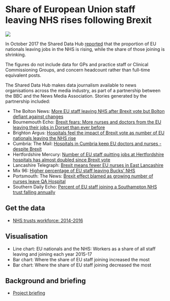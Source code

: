 # Share of European Union staff leaving NHS rises following Brexit

![](https://ichef.bbci.co.uk/news/624/cpsprodpb/16AA8/production/_98304829_chart_euleaversfromnhsinengland_biggestrises-1.png)

In October 2017 the Shared Data Hub [reported](http://www.bbc.co.uk/news/uk-england-41556997) that the proportion of EU nationals leaving jobs in the NHS is rising, while the share of those joining is shrinking.

The figures do not include data for GPs and practice staff or Clinical Commissioning Groups, and concern headcount rather than full-time equivalent posts.

The Shared Data Hub makes data journalism available to news organisations across the media industry, as part of a partnership between the BBC and the News Media Association. Stories generated by the partnership included:

* The Bolton News: [More EU staff leaving NHS after Brexit vote but Bolton defiant against changes](http://www.theboltonnews.co.uk/news/15598393.Bolton_fails_to_feel_the_strain_of_EU_NHS_staff_leaving/)
* Bournemouth Echo: [Brexit fears: More nurses and doctors from the EU leaving their jobs in Dorset than ever before](http://www.bournemouthecho.co.uk/newS/15598052.Brexit_fears__More_nurses_and_doctors_from_the_EU_leaving_their_jobs_in_Dorset_than_ever_before/)
* Brighton Argus: [Hospitals feel the impact of Brexit vote as number of EU nationals leaving the NHS rise](http://www.theargus.co.uk/news/15597614.Hospitals_feel_the_impact_of_Brexit_vote_as_number_of_EU_nationals_leaving_the_NHS_rise/)
* Cumbria: The Mail: [Hospitals in Cumbria keep EU doctors and nurses - despite Brexit](http://www.nwemail.co.uk/news/Hospitals-in-Cumbria-keep-EU-doctors-and-nurses-despite-Brexit-d966f14e-4b5d-4079-9f7f-a4772cf0ebf0-ds)
* Hertfordshire Mercury: [Number of EU staff quitting jobs at Hertfordshire hospitals has almost doubled since Brexit vote](http://www.hertfordshiremercury.co.uk/number-of-eu-staff-quitting-jobs-at-hertfordshire-hospitals-has-almost-doubled-since-brexit-vote/story-30530133-detail/story.html)
* Lancashire Telegraph: [Brexit means fewer EU nurses in East Lancashire](http://www.lancashiretelegraph.co.uk/NEWS/15597527.Brexit_means_fewer_EU_nurses_in_East_Lancashire/)
* Mix 96: [Higher percentage of EU staff leaving Bucks' NHS](https://www.mix96.co.uk/news/local/2401683/higher-percentage-of-eu-staff-leaving-bucks-nhs/)
* Portsmouth: The News: [Brexit effect blamed as growing number of nurses leave QA Hospital](http://www.portsmouth.co.uk/news/health/brexit-effect-blamed-as-growing-number-of-nurses-leave-qa-hospital-1-8197977)
* Southern Daily Echo: [Percent of EU staff joining a Southampton NHS trust falling annually](http://www.dailyecho.co.uk/news/15597559.More_EU_staff_quit_Hampshire_NHS_trust/)

## Get the data

* [NHS trusts workforce: 2014-2016](https://docs.google.com/spreadsheets/d/15RrvR1qIZ_pNwD0YgpJ9byqRSN4FikiwJPBIIs6yyJk/edit#gid=1815778128)

## Visualisation

* Line chart: EU nationals and the NHS: Workers as a share of all staff leaving and joining each year 2015-17
* Bar chart: Where the share of EU staff joining increased the most
* Bar chart: Where the share of EU staff joining decreased the most

## Background and briefing

* [Project briefing](https://docs.google.com/document/d/1VaLfh7Dq3IK_4SF2IsGpAmOOhc0CLbnxaShUct9f2OE/edit)
